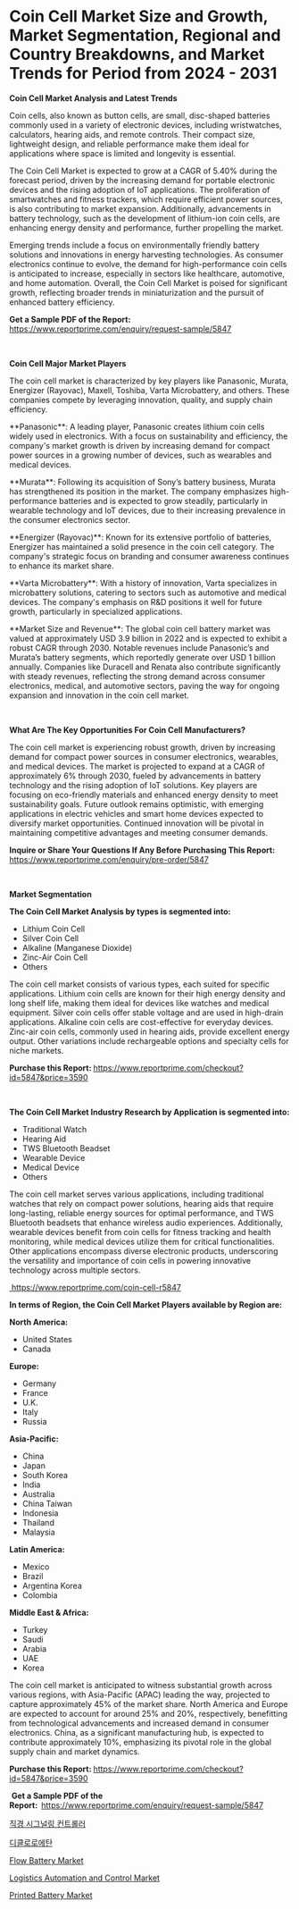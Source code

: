 <p><h1>Coin Cell Market Size and Growth, Market Segmentation, Regional and Country Breakdowns, and Market Trends for Period from 2024 -  2031</h1></p><p><strong>Coin Cell Market Analysis and Latest Trends</strong></p>
<p><p>Coin cells, also known as button cells, are small, disc-shaped batteries commonly used in a variety of electronic devices, including wristwatches, calculators, hearing aids, and remote controls. Their compact size, lightweight design, and reliable performance make them ideal for applications where space is limited and longevity is essential.</p><p>The Coin Cell Market is expected to grow at a CAGR of 5.40% during the forecast period, driven by the increasing demand for portable electronic devices and the rising adoption of IoT applications. The proliferation of smartwatches and fitness trackers, which require efficient power sources, is also contributing to market expansion. Additionally, advancements in battery technology, such as the development of lithium-ion coin cells, are enhancing energy density and performance, further propelling the market.</p><p>Emerging trends include a focus on environmentally friendly battery solutions and innovations in energy harvesting technologies. As consumer electronics continue to evolve, the demand for high-performance coin cells is anticipated to increase, especially in sectors like healthcare, automotive, and home automation. Overall, the Coin Cell Market is poised for significant growth, reflecting broader trends in miniaturization and the pursuit of enhanced battery efficiency.</p></p>
<p><strong>Get a Sample PDF of the Report:&nbsp;</strong> <a href="https://www.reportprime.com/enquiry/request-sample/5847">https://www.reportprime.com/enquiry/request-sample/5847</a></p>
<p>&nbsp;</p>
<p><strong>Coin Cell Major Market Players</strong></p>
<p><p>The coin cell market is characterized by key players like Panasonic, Murata, Energizer (Rayovac), Maxell, Toshiba, Varta Microbattery, and others. These companies compete by leveraging innovation, quality, and supply chain efficiency.</p><p>**Panasonic**: A leading player, Panasonic creates lithium coin cells widely used in electronics. With a focus on sustainability and efficiency, the company's market growth is driven by increasing demand for compact power sources in a growing number of devices, such as wearables and medical devices. </p><p>**Murata**: Following its acquisition of Sony’s battery business, Murata has strengthened its position in the market. The company emphasizes high-performance batteries and is expected to grow steadily, particularly in wearable technology and IoT devices, due to their increasing prevalence in the consumer electronics sector.</p><p>**Energizer (Rayovac)**: Known for its extensive portfolio of batteries, Energizer has maintained a solid presence in the coin cell category. The company's strategic focus on branding and consumer awareness continues to enhance its market share. </p><p>**Varta Microbattery**: With a history of innovation, Varta specializes in microbattery solutions, catering to sectors such as automotive and medical devices. The company's emphasis on R&D positions it well for future growth, particularly in specialized applications.</p><p>**Market Size and Revenue**: The global coin cell battery market was valued at approximately USD 3.9 billion in 2022 and is expected to exhibit a robust CAGR through 2030. Notable revenues include Panasonic’s and Murata’s battery segments, which reportedly generate over USD 1 billion annually. Companies like Duracell and Renata also contribute significantly with steady revenues, reflecting the strong demand across consumer electronics, medical, and automotive sectors, paving the way for ongoing expansion and innovation in the coin cell market.</p></p>
<p>&nbsp;</p>
<p><strong>What Are The Key Opportunities For Coin Cell Manufacturers?</strong></p>
<p><p>The coin cell market is experiencing robust growth, driven by increasing demand for compact power sources in consumer electronics, wearables, and medical devices. The market is projected to expand at a CAGR of approximately 6% through 2030, fueled by advancements in battery technology and the rising adoption of IoT solutions. Key players are focusing on eco-friendly materials and enhanced energy density to meet sustainability goals. Future outlook remains optimistic, with emerging applications in electric vehicles and smart home devices expected to diversify market opportunities. Continued innovation will be pivotal in maintaining competitive advantages and meeting consumer demands.</p></p>
<p><strong>Inquire or Share Your Questions If Any Before Purchasing This Report:</strong> <a href="https://www.reportprime.com/enquiry/pre-order/5847">https://www.reportprime.com/enquiry/pre-order/5847</a></p>
<p>&nbsp;</p>
<p><strong>Market Segmentation</strong></p>
<p><strong>The Coin Cell Market Analysis by types is segmented into:</strong></p>
<p><ul><li>Lithium Coin Cell</li><li>Silver Coin Cell</li><li>Alkaline (Manganese Dioxide)</li><li>Zinc-Air Coin Cell</li><li>Others</li></ul></p>
<p><p>The coin cell market consists of various types, each suited for specific applications. Lithium coin cells are known for their high energy density and long shelf life, making them ideal for devices like watches and medical equipment. Silver coin cells offer stable voltage and are used in high-drain applications. Alkaline coin cells are cost-effective for everyday devices. Zinc-air coin cells, commonly used in hearing aids, provide excellent energy output. Other variations include rechargeable options and specialty cells for niche markets.</p></p>
<p><strong>Purchase this Report:&nbsp;</strong><a href="https://www.reportprime.com/checkout?id=5847&price=3590">https://www.reportprime.com/checkout?id=5847&price=3590</a></p>
<p>&nbsp;</p>
<p><strong>The Coin Cell Market Industry Research by Application is segmented into:</strong></p>
<p><ul><li>Traditional Watch</li><li>Hearing Aid</li><li>TWS Bluetooth Beadset</li><li>Wearable Device</li><li>Medical Device</li><li>Others</li></ul></p>
<p><p>The coin cell market serves various applications, including traditional watches that rely on compact power solutions, hearing aids that require long-lasting, reliable energy sources for optimal performance, and TWS Bluetooth beadsets that enhance wireless audio experiences. Additionally, wearable devices benefit from coin cells for fitness tracking and health monitoring, while medical devices utilize them for critical functionalities. Other applications encompass diverse electronic products, underscoring the versatility and importance of coin cells in powering innovative technology across multiple sectors.</p></p>
<p><a href="https://www.reportprime.com/coin-cell-r5847">&nbsp;https://www.reportprime.com/coin-cell-r5847</a></p>
<p><strong>In terms of Region, the Coin Cell Market Players available by Region are:</strong></p>
<p>
    <p> <strong> North America: </strong>
        <ul>
            <li>United States</li>
            <li>Canada</li>
        </ul>
        </p> 
    <p> <strong> Europe: </strong>
        <ul>
            <li>Germany</li>
            <li>France</li>
            <li>U.K.</li>
            <li>Italy</li>
            <li>Russia</li>
        </ul>
        </p> 
    <p> <strong> Asia-Pacific: </strong>
        <ul>
            <li>China</li>
            <li>Japan</li>
            <li>South Korea</li>
            <li>India</li>
            <li>Australia</li>
            <li>China Taiwan</li>
            <li>Indonesia</li>
            <li>Thailand</li>
            <li>Malaysia</li>
        </ul>
        </p> 
    <p> <strong> Latin America: </strong>
        <ul>
            <li>Mexico</li>
            <li>Brazil</li>
            <li>Argentina Korea</li>
            <li>Colombia</li>
        </ul>
        </p> 
    <p> <strong> Middle East & Africa: </strong>
        <ul>
            <li>Turkey</li>
            <li>Saudi</li>
            <li>Arabia</li>
            <li>UAE</li>
            <li>Korea</li>
        </ul>
    </p>
    </p>
<p><p>The coin cell market is anticipated to witness substantial growth across various regions, with Asia-Pacific (APAC) leading the way, projected to capture approximately 45% of the market share. North America and Europe are expected to account for around 25% and 20%, respectively, benefitting from technological advancements and increased demand in consumer electronics. China, as a significant manufacturing hub, is expected to contribute approximately 10%, emphasizing its pivotal role in the global supply chain and market dynamics.</p></p>
<p><strong>Purchase this Report: </strong><a href="https://www.reportprime.com/checkout?id=5847&price=3590">https://www.reportprime.com/checkout?id=5847&price=3590</a></p>
<p>&nbsp;<strong>Get a Sample PDF of the Report:&nbsp;&nbsp;</strong><a href="https://www.reportprime.com/enquiry/request-sample/5847">https://www.reportprime.com/enquiry/request-sample/5847</a></p>
<p><strong></strong></p>
<p><p><a href="https://medium.com/@eiehrdy77/%EC%8B%A0%ED%9D%A5-%EB%8B%A4%EC%9D%B4%EC%95%84%EB%AF%B8%ED%84%B0-%EC%8B%A0%ED%98%B8-%EC%A0%9C%EC%96%B4%EA%B8%B0-%EC%8B%9C%EC%9E%A5-%EA%B8%B0%ED%9A%8C-2024%EB%85%84%EB%B6%80%ED%84%B0-2031%EB%85%84%EA%B9%8C%EC%A7%80-%ED%88%AC%EC%9E%90%EC%9E%90-%EB%B0%8F-%EC%9D%B4%ED%95%B4%EA%B4%80%EA%B3%84%EC%9E%90%EB%A5%BC-%EC%9C%84%ED%95%9C-%EC%8B%9C%EC%9E%A5-%EB%B6%84%EC%84%9D-%EC%A0%84%EB%A7%9D-f2e7385594c3">직경 시그널링 컨트롤러</a></p><p><a href="https://medium.com/@eiehrdy77/%EA%B8%80%EB%A1%9C%EB%B2%8C-%EB%94%94%ED%81%B4%EB%A1%9C%EB%A1%9C%EC%97%90%ED%83%84-%EC%82%B0%EC%97%85-%EC%9C%A0%ED%98%95-%EC%9D%91%EC%9A%A9-%EC%8B%9C%EC%9E%A5-%ED%94%8C%EB%A0%88%EC%9D%B4%EC%96%B4-%EC%A7%80%EC%97%AD-%EC%84%B1%EC%9E%A5-%EB%B6%84%EC%84%9D-%EB%B0%8F-%EB%AF%B8%EB%9E%98-%EC%8B%9C%EB%82%98%EB%A6%AC%EC%98%A4-2024-2031-e52a390e199d">디클로로에탄</a></p><p><a href="https://github.com/joannesouthgate/Market-Research-Report-List-4/blob/main/flow-battery-market.md">Flow Battery Market</a></p><p><a href="https://issuu.com/reportprime-2/docs/logistics-automation-and-control-ma_7e0be0e94462c2">Logistics Automation and Control Market</a></p><p><a href="https://www.linkedin.com/pulse/global-printed-battery-industry-analysis-report-market-size-fskee?trackingId=VPGnN4p6T7aKp6HyxUauyA%3D%3D">Printed Battery Market</a></p></p>